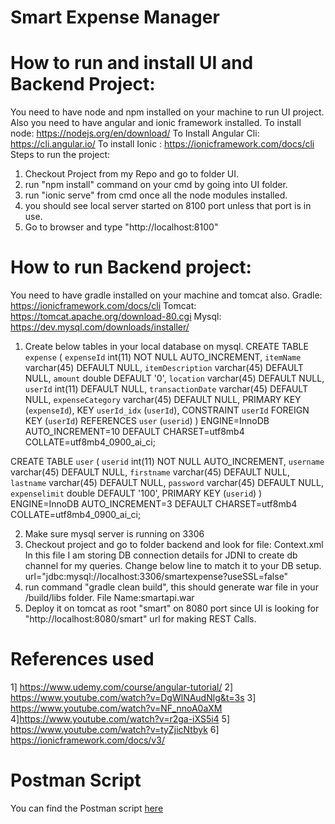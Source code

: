 # Smart Expense Manager


# How to run and install UI and Backend Project:
You need to have node and npm installed on your machine to run UI project. Also you need to have angular and ionic framework installed.
To install node: https://nodejs.org/en/download/
To Install Angular Cli: https://cli.angular.io/
To install Ionic : https://ionicframework.com/docs/cli
Steps to run the project:
1. Checkout Project from my Repo and go to folder UI.
2. run "npm install" command on your cmd by going into UI folder.
3. run "ionic serve" from cmd once all the node modules installed.
4. you should see local server started on 8100 port unless that port is in use.
5. Go to browser and type "http://localhost:8100"

# How to run Backend project:
You need to have gradle installed on your machine and tomcat also.
Gradle: https://ionicframework.com/docs/cli
Tomcat: https://tomcat.apache.org/download-80.cgi
Mysql: https://dev.mysql.com/downloads/installer/

1. Create below tables in your local database on mysql. 
CREATE TABLE `expense` (
  `expenseId` int(11) NOT NULL AUTO_INCREMENT,
  `itemName` varchar(45) DEFAULT NULL,
  `itemDescription` varchar(45) DEFAULT NULL,
  `amount` double DEFAULT '0',
  `location` varchar(45) DEFAULT NULL,
  `userId` int(11) DEFAULT NULL,
  `transactionDate` varchar(45) DEFAULT NULL,
  `expenseCategory` varchar(45) DEFAULT NULL,
  PRIMARY KEY (`expenseId`),
  KEY `userId_idx` (`userId`),
  CONSTRAINT `userId` FOREIGN KEY (`userId`) REFERENCES `user` (`userid`)
) ENGINE=InnoDB AUTO_INCREMENT=10 DEFAULT CHARSET=utf8mb4 COLLATE=utf8mb4_0900_ai_ci;

CREATE TABLE `user` (
  `userid` int(11) NOT NULL AUTO_INCREMENT,
  `username` varchar(45) DEFAULT NULL,
  `firstname` varchar(45) DEFAULT NULL,
  `lastname` varchar(45) DEFAULT NULL,
  `password` varchar(45) DEFAULT NULL,
  `expenselimit` double DEFAULT '100',
  PRIMARY KEY (`userid`)
) ENGINE=InnoDB AUTO_INCREMENT=3 DEFAULT CHARSET=utf8mb4 COLLATE=utf8mb4_0900_ai_ci;

2. Make sure mysql server is running on 3306
3. Checkout project and go to folder backend and look for file: Context.xml
In this file I am storing DB connection details for JDNI to create db channel for my queries. Change below line to match it to your DB setup.
 url="jdbc:mysql://localhost:3306/smartexpense?useSSL=false"
 4. run command "gradle clean build", this should generate war file in your /build/libs folder. File Name:smartapi.war
 5. Deploy it on tomcat as root "smart" on 8080 port since UI is looking for "http://localhost:8080/smart" url for making REST Calls.
 
 
 # References used 
 1] https://www.udemy.com/course/angular-tutorial/
 2] https://www.youtube.com/watch?v=DgWlNAudNlg&t=3s
 3] https://www.youtube.com/watch?v=NF_nnoA0aXM
 4]https://www.youtube.com/watch?v=r2ga-iXS5i4
 5] https://www.youtube.com/watch?v=tyZjicNtbyk
 6] https://ionicframework.com/docs/v3/


# Postman Script

You can find the Postman script [here]()

 



